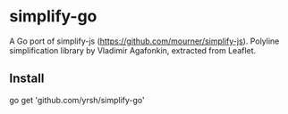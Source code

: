 simplify-go
===========

A Go port of simplify-js (https://github.com/mourner/simplify-js).
Polyline simplification library by Vladimir Agafonkin, extracted from Leaflet.

Install
-------
go get 'github.com/yrsh/simplify-go'